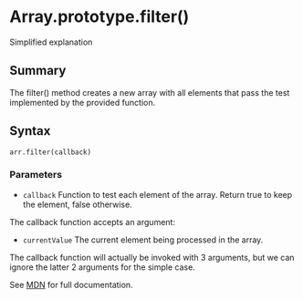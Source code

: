 # Array.prototype.filter()

Simplified explanation

## Summary
The filter() method creates a new array with all elements that pass the test implemented by the provided function.

## Syntax
`arr.filter(callback)`

### Parameters

* `callback` Function to test each element of the array. Return true to keep the element, false otherwise.

The callback function accepts an argument:

  * `currentValue` The current element being processed in the array.
  
The callback function will actually be invoked with 3 arguments, but we can ignore the latter 2 arguments for the simple case.

See [MDN](https://developer.mozilla.org/en-US/docs/Web/JavaScript/Reference/Global_Objects/Array/filters) for full documentation.
